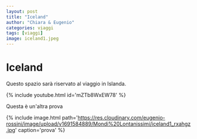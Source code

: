 ```yaml
---
layout: post
title: "Iceland"
author: "Chiara & Eugenio"
categories: viaggi
tags: [viaggi]
image: iceland1.jpeg
---
```


# Iceland

Questo spazio sarà riservato al viaggio in Islanda.

{% include youtube.html id='mZTb8WxEW78' %}

Questa è un'altra prova

{% include image.html path='https://res.cloudinary.com/eugenio-rossini/image/upload/v1691584889/Mondi%20Lontanissimi/iceland1_rxahgz.jpg' caption='prova' %}